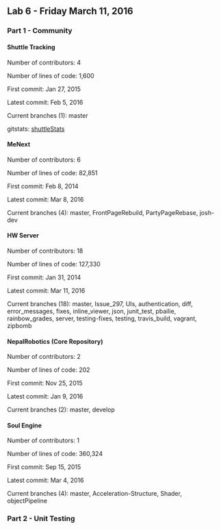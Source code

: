 ## Lab 6 - Friday March 11, 2016



### Part 1 - Community


#### Shuttle Tracking

Number of contributors:  4

Number of lines of code:  1,600

First commit:  Jan 27, 2015

Latest commit:  Feb 5, 2016

Current branches (1):  master

gitstats:  [shuttleStats](/files/lab6/shuttleTrackingStats/index.html)


#### MeNext

Number of contributors:  6

Number of lines of code:  82,851

First commit:  Feb 8, 2014

Latest commit:  Mar 8, 2016

Current branches (4):  master, FrontPageRebuild, PartyPageRebase, josh-dev


#### HW Server

Number of contributors:  18

Number of lines of code:  127,330

First commit:  Jan 31, 2014

Latest commit:  Mar 11, 2016

Current branches (18):  master, Issue_297, UIs, authentication, diff,
error_messages, fixes, inline_viewer, json, junit_test, pbailie,
rainbow_grades, server, testing-fixes, testing, travis_build, vagrant, zipbomb


#### NepalRobotics (Core Repository)

Number of contributors:  2

Number of lines of code:  202

First commit:  Nov 25, 2015

Latest commit:  Jan 9, 2016

Current branches (2):  master, develop


#### Soul Engine

Number of contributors:  1

Number of lines of code:  360,324

First commit:  Sep 15, 2015

Latest commit:  Mar 4, 2016

Current branches (4):  master, Acceleration-Structure, Shader, objectPipeline



### Part 2 - Unit Testing
